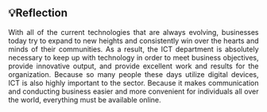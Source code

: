 ## 💡Reflection
<p align= "justify">
With all of the current technologies that are always evolving, businesses today try to expand to new heights and consistently win over the hearts and minds of their communities.
As a result, the ICT department is absolutely necessary to keep up with technology in order to meet business objectives, provide innovative output, and provide excellent work and results for the organization. Because so many people these days utilize digital devices, ICT is also highly important to the sector. Because it makes communication and conducting business easier and more convenient for individuals all over the world, everything must be available online.
</p>

